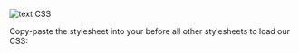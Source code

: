                                                                                                                               
![text](https://uupload.ir/files/54qv_random-cubes_still_2x.jpeg)
CSS

Copy-paste the stylesheet <link> into your <head> before all other stylesheets to load our CSS:
<link rel="stylesheet" type="text/css" href="https://res.cloudinary.com/dvcti5qab/raw/upload/v1612960936/MiniCube_ewejou.css" crossorigin="anonymous>
       
